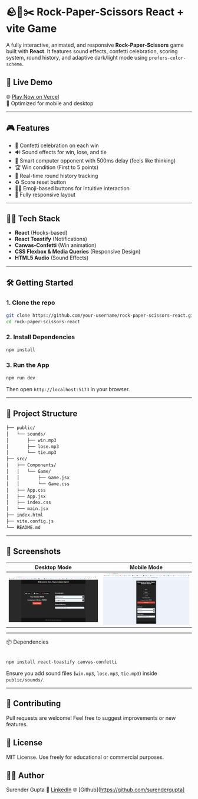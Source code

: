 # 🪨📄✂️ Rock-Paper-Scissors React + vite Game

A fully interactive, animated, and responsive **Rock-Paper-Scissors** game built with **React**. It features sound effects, confetti celebration, scoring system, round history, and adaptive dark/light mode using `prefers-color-scheme`.

## 🔗 Live Demo

🌐 [Play Now on Vercel](https://react-rock-paper-scissor-app.vercel.app/)  
📱 Optimized for mobile and desktop

---

## 🎮 Features

- 🎉 Confetti celebration on each win
- 🔊 Sound effects for win, lose, and tie
- 🧠 Smart computer opponent with 500ms delay (feels like thinking)
- 🏆 Win condition (First to 5 points)
- 📜 Real-time round history tracking
- ♻️ Score reset button
- 🧑‍💻 Emoji-based buttons for intuitive interaction
- 📱 Fully responsive layout

---

## 🧑‍💻 Tech Stack

- **React** (Hooks-based)
- **React Toastify** (Notifications)
- **Canvas-Confetti** (Win animation)
- **CSS Flexbox & Media Queries** (Responsive Design)
- **HTML5 Audio** (Sound Effects)

---

## 🛠️ Getting Started

### 1. Clone the repo

```bash
git clone https://github.com/your-username/rock-paper-scissors-react.git
cd rock-paper-scissors-react
```

### 2. Install Dependencies

```bash
npm install
```

### 3. Run the App

```bash
npm run dev
```
Then open `http://localhost:5173` in your browser.

---

## 📁 Project Structure

```bash
├── public/
│   └── sounds/
│       ├── win.mp3
│       ├── lose.mp3
│       └── tie.mp3
├── src/
│   ├── Components/
│   │   └── Game/
│   │       ├── Game.jsx
│   │       └── Game.css
│   ├── App.css
│   ├── App.jsx
│   ├── index.css
│   └── main.jsx
├── index.html
├── vite.config.js
└── README.md

```

---

## 📸 Screenshots
| Desktop Mode                                     | Mobile Mode                                    |
| ------------------------------------------------ | ---------------------------------------------- |
| ![Desktop Screenshot](./public/screenshots/desktop.png) | ![Mobile Screenshot](./public/screenshots/mobile.png) |

---

📦 Dependencies

```bash

npm install react-toastify canvas-confetti
```

Ensure you add sound files (`win.mp3`, `lose.mp3`, `tie.mp3`) inside `public/sounds/`.

---

## 🙌 Contributing
Pull requests are welcome! Feel free to suggest improvements or new features.

## 📄 License
MIT License. Use freely for educational or commercial purposes.

## 👨‍💻 Author
Surender Gupta
💼 [LinkedIn](htttps://linkedin.com/in/surender-gupta)
🌐 [Github](https://github.com/surendergupta]